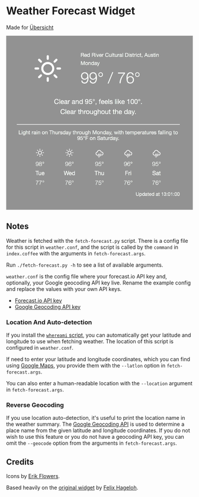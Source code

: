 # Weather Forecast Widget
Made for [Übersicht][u]

  [u]: http://tracesof.net/uebersicht/

![The widget in action](./screenshot.png)

## Notes

Weather is fetched with the `fetch-forecast.py` script. There is a config file for this script in
`weather.conf`, and the script is called by the `command` in `index.coffee` with the arguments in
`fetch-forecast.args`.

Run `./fetch-forecast.py -h` to see a list of available arguments.

`weather.conf` is the config file where your forecast.io API key and, optionally, your Google
geocoding API key live. Rename the example config and replace the values with your own API keys.

 * [Forecast.io API key][fapi]
 * [Google Geocoding API key][gapi]

  [fapi]: https://developer.forecast.io.
  [gapi]: https://developers.google.com/maps/documentation/geocoding/?csw=1#api_key

### Location And Auto-detection

If you install the [`whereami` script][w], you can automatically get your latitude and longitude to
use when fetching weather. The location of this script is configured in `weather.conf`.

  [w]: https://github.com/robmathers/WhereAmI

If need to enter your latitude and longitude coordinates, which you can find
using [Google Maps][gm], you provide them with the `--latlon` option in `fetch-forecast.args`.

  [gm]: https://www.google.com/maps

You can also enter a human-readable location with the `--location` argument in
`fetch-forecast.args`.

### Reverse Geocoding

If you use location auto-detection, it's useful to print the location name in the weather summary.
The [Google Geocoding API][geocode] is used to determine a place name from the given latitude and
longitude coordinates. If you do not wish to use this feature or you do not have a geocoding API
key, you can omit the `--geocode` option from the arguments in `fetch-forecast.args`.

  [geocode]: https://developers.google.com/maps/documentation/geocoding/

## Credits

Icons by [Erik Flowers][ef].

  [ef]: http://erikflowers.github.io/weather-icons/

Based heavily on the [original widget][o] by [Felix Hageloh][fh].

  [o]: https://github.com/felixhageloh/weather-widget
  [fh]: http://tracesof.net/
